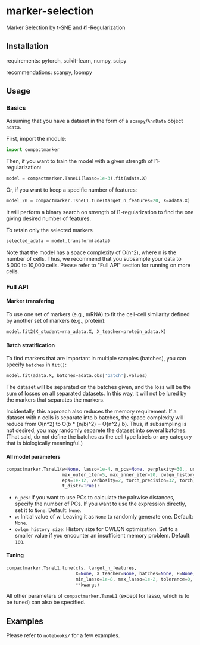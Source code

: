 # marker-selection #
Marker Selection by t-SNE and ℓ1-Regularization

## Installation ##

requirements: pytorch, scikit-learn, numpy, scipy

recommendations: scanpy, loompy

## Usage ##

### Basics ###
Assuming that you have a dataset in the form of a `scanpy`/`AnnData` object `adata`.

First, import the module:
```python
import compactmarker
```

Then, if you want to train the model with a given strength of l1-regularization:
```python
model = compactmarker.TsneL1(lasso=1e-3).fit(adata.X)
```

Or, if you want to keep a specific number of features:
```python
model_20 = compactmarker.TsneL1.tune(target_n_features=20, X=adata.X)
```
It will perform a binary search on strength of l1-regularization to find the one 
giving desired number of features.

To retain only the selected markers
```python
selected_adata = model.transform(adata)
```

Note that the model has a space complexity of O(n^2), where n is the number of cells. 
Thus, we recommend that you subsample your data to 5,000 to 10,000 cells.
Please refer to "Full API" section for running on more cells.

### Full API ###

#### Marker transfering ####
To use one set of markers (e.g., mRNA) to fit the cell-cell similarity defined by another set of markers (e.g., protein):
```python
model.fit2(X_student=rna_adata.X, X_teacher=protein_adata.X)
```
#### Batch stratification ####
To find markers that are important in multiple samples (batches), you can specify `batches` in `fit()`:
```python
model.fit(adata.X, batches=adata.obs['batch'].values)
```
The dataset will be separated on the batches given, and the loss will be the sum of losses on all separated datasets. In this way, it will not be lured by the markers that separates the markers.

Incidentally, this approach also reduces the memory requirement. If a dataset with n cells is separate into b batches, the space complexity will reduce from O(n^2) to O(b * (n/b)^2) = O(n^2 / b). Thus, if subsampling is not desired, you may randomly separete the dataset into several batches. (That said, do not define the batches as the cell type labels or any category that is biologically meaningful.)

#### All model parameters ####
```python
compactmarker.TsneL1(w=None, lasso=1e-4, n_pcs=None, perplexity=30., use_beta_in_Q=False,
                     max_outer_iter=5, max_inner_iter=20, owlqn_history_size=100,
                     eps=1e-12, verbosity=2, torch_precision=32, torch_cdist_compute_mode="use_mm_for_euclid_dist",
                     t_distr=True):
```

- `n_pcs`: If you want to use PCs to calculate the pairwise distances, specify the number of PCs. If you want to use the expression directly, set it to `None`. Default: `None`.
- `w`: Initial value of w. Leaving it as `None` to randomly generate one. Default: `None`.
- `owlqn_history_size`: History size for OWLQN optimization. Set to a smaller value if you encounter an insufficient memory problem. Default: `100`.

#### Tuning ####
```python
compactmarker.TsneL1.tune(cls, target_n_features, 
                          X=None, X_teacher=None, batches=None, P=None, beta=None, perplexity=30., n_pcs=None, w=None,
                          min_lasso=1e-8, max_lasso=1e-2, tolerance=0, smallest_log10_fold_change=0.1, max_iter=100,
                          **kwargs)
```

All other parameters of ```compactmarker.TsneL1``` (except for lasso, which is to be tuned) can also be specified.

## Examples ##

Please refer to `notebooks/` for a few examples.
